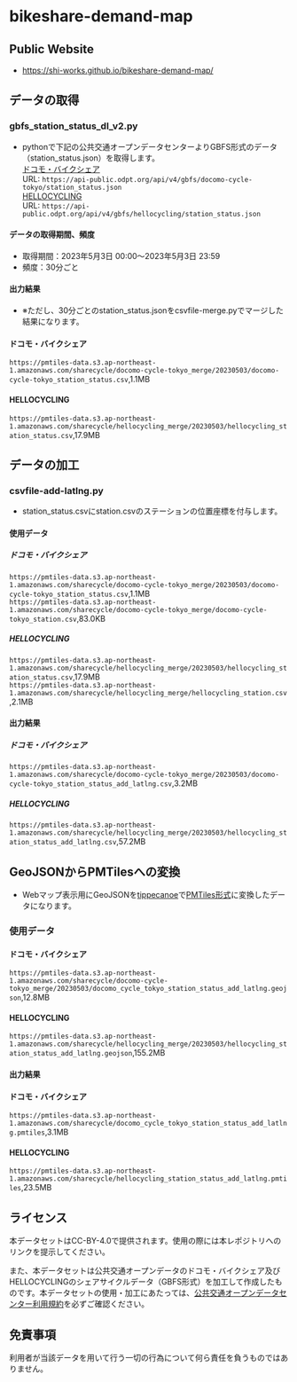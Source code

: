 # bikeshare-demand-map
## Public Website
- https://shi-works.github.io/bikeshare-demand-map/

## データの取得
### gbfs_station_status_dl_v2.py
- pythonで下記の公共交通オープンデータセンターよりGBFS形式のデータ（station_status.json）を取得します。  
[ドコモ・バイクシェア](https://ckan.odpt.org/dataset/c_bikeshare_gbfs-d-bikeshare/resource/06ddbb21-be3d-4163-ac92-d90127e9bf90)  
URL: `https://api-public.odpt.org/api/v4/gbfs/docomo-cycle-tokyo/station_status.json`  
[HELLOCYCLING](https://ckan.odpt.org/dataset/c_bikeshare_gbfs-openstreet/resource/ccbd64b6-93f0-412e-be8a-391c72aecf61)  
URL: `https://api-public.odpt.org/api/v4/gbfs/hellocycling/station_status.json`
#### データの取得期間、頻度
- 取得期間：2023年5月3日 00:00～2023年5月3日 23:59
- 頻度：30分ごと
#### 出力結果
- ※ただし、30分ごとのstation_status.jsonをcsvfile-merge.pyでマージした結果になります。
#### ドコモ・バイクシェア
`https://pmtiles-data.s3.ap-northeast-1.amazonaws.com/sharecycle/docomo-cycle-tokyo_merge/20230503/docomo-cycle-tokyo_station_status.csv`,1.1MB  
#### HELLOCYCLING
`https://pmtiles-data.s3.ap-northeast-1.amazonaws.com/sharecycle/hellocycling_merge/20230503/hellocycling_station_status.csv`,17.9MB

## データの加工
### csvfile-add-latlng.py
- station_status.csvにstation.csvのステーションの位置座標を付与します。
#### 使用データ
##### ドコモ・バイクシェア
`https://pmtiles-data.s3.ap-northeast-1.amazonaws.com/sharecycle/docomo-cycle-tokyo_merge/20230503/docomo-cycle-tokyo_station_status.csv`,1.1MB  
`https://pmtiles-data.s3.ap-northeast-1.amazonaws.com/sharecycle/docomo-cycle-tokyo_merge/docomo-cycle-tokyo_station.csv`,83.0KB  
##### HELLOCYCLING
`https://pmtiles-data.s3.ap-northeast-1.amazonaws.com/sharecycle/hellocycling_merge/20230503/hellocycling_station_status.csv`,17.9MB  
`https://pmtiles-data.s3.ap-northeast-1.amazonaws.com/sharecycle/hellocycling_merge/hellocycling_station.csv`,2.1MB  
#### 出力結果
##### ドコモ・バイクシェア
`https://pmtiles-data.s3.ap-northeast-1.amazonaws.com/sharecycle/docomo-cycle-tokyo_merge/20230503/docomo-cycle-tokyo_station_status_add_latlng.csv`,3.2MB
##### HELLOCYCLING
`https://pmtiles-data.s3.ap-northeast-1.amazonaws.com/sharecycle/hellocycling_merge/20230503/hellocycling_station_status_add_latlng.csv`,57.2MB

## GeoJSONからPMTilesへの変換
- Webマップ表示用にGeoJSONを[tippecanoe](https://github.com/felt/tippecanoe)で[PMTiles形式](https://github.com/protomaps/PMTiles)に変換したデータになります。
### 使用データ
#### ドコモ・バイクシェア
`https://pmtiles-data.s3.ap-northeast-1.amazonaws.com/sharecycle/docomo-cycle-tokyo_merge/20230503/docomo_cycle_tokyo_station_status_add_latlng.geojson`,12.8MB
#### HELLOCYCLING
`https://pmtiles-data.s3.ap-northeast-1.amazonaws.com/sharecycle/hellocycling_merge/20230503/hellocycling_station_status_add_latlng.geojson`,155.2MB
#### 出力結果
#### ドコモ・バイクシェア
`https://pmtiles-data.s3.ap-northeast-1.amazonaws.com/sharecycle/docomo_cycle_tokyo_station_status_add_latlng.pmtiles`,3.1MB
#### HELLOCYCLING
`https://pmtiles-data.s3.ap-northeast-1.amazonaws.com/sharecycle/hellocycling_station_status_add_latlng.pmtiles`,23.5MB

## ライセンス
本データセットはCC-BY-4.0で提供されます。使用の際には本レポジトリへのリンクを提示してください。

また、本データセットは公共交通オープンデータのドコモ・バイクシェア及びHELLOCYCLINGのシェアサイクルデータ（GBFS形式）を加工して作成したものです。本データセットの使用・加工にあたっては、[公共交通オープンデータセンター利用規約](https://developer.odpt.org/terms/center_use_rules.html)を必ずご確認ください。

## 免責事項
利用者が当該データを用いて行う一切の行為について何ら責任を負うものではありません。

